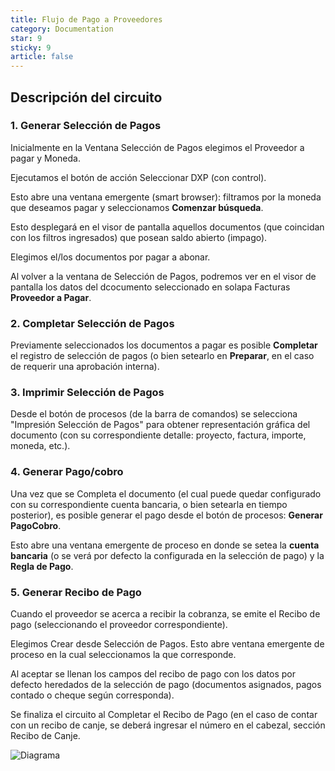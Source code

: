 ```yaml
---
title: Flujo de Pago a Proveedores
category: Documentation
star: 9
sticky: 9
article: false
---
```


## Descripción del circuito

### 1. Generar Selección de Pagos

Inicialmente en la Ventana Selección de Pagos elegimos el Proveedor a pagar y Moneda.

Ejecutamos el botón de acción Seleccionar DXP (con control).

Esto abre una ventana emergente (smart browser): filtramos por la moneda que deseamos pagar y seleccionamos **Comenzar búsqueda**.

Esto desplegará en el visor de pantalla aquellos documentos (que coincidan con los filtros ingresados) que posean saldo abierto (impago).

Elegimos el/los documentos por pagar a abonar.

Al volver a la ventana de Selección de Pagos, podremos ver en el visor de pantalla los datos del dcocumento seleccionado en solapa Facturas **Proveedor a Pagar**.

### 2. Completar Selección de Pagos

Previamente seleccionados los documentos a pagar es posible **Completar** el registro de selección de pagos (o bien setearlo en **Preparar**, en el caso de requerir una aprobación interna).

### 3. Imprimir Selección de Pagos

Desde el botón de procesos (de la barra de comandos) se selecciona "Impresión Selección de Pagos" para obtener representación gráfica del documento (con su correspondiente detalle: proyecto, factura, importe, moneda, etc.).

### 4. Generar Pago/cobro

Una vez que se Completa el documento (el cual puede quedar configurado con su correspondiente cuenta bancaria, o bien setearla en tiempo posterior), es posible generar el pago desde el botón de procesos: **Generar PagoCobro**.

Esto abre una ventana emergente de proceso en donde se setea la **cuenta bancaria** (o se verá por defecto la configurada en la selección de pago) y la **Regla de Pago**.

### 5. Generar Recibo de Pago

Cuando el proveedor se acerca a recibir la cobranza, se emite el Recibo de pago (seleccionando el proveedor correspondiente).

Elegimos Crear desde Selección de Pagos. Esto abre ventana emergente de proceso en la cual seleccionamos la que corresponde.

Al aceptar se llenan los campos  del recibo de pago con los datos por defecto heredados de la selección de pago (documentos asignados, pagos contado o cheque según corresponda).

Se finaliza el circuito al Completar el Recibo de Pago (en el caso de contar con un recibo de canje, se deberá ingresar el número en el cabezal, sección Recibo de Canje.

![Diagrama](/assets/img/docs/balance-management/bam-balance-image414.png)
